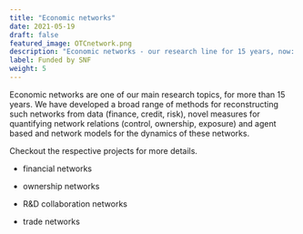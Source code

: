 ```yaml
---
title: "Economic networks"
date: 2021-05-19
draft: false
featured_image: OTCnetwork.png
description: "Economic networks - our research line for 15 years, now: credit, risk, ownership, R&D collaborations, trade"
label: Funded by SNF
weight: 5
---
```


Economic networks are one of our main research topics, for more than 15 years. We have developed a broad range of methods for reconstructing such networks from data (finance, credit, risk), novel measures for quantifying network relations (control, ownership, exposure) and agent based and network models for the dynamics of these networks.

Checkout the respective projects for more details.

- financial networks

- ownership networks

- R&D collaboration networks

- trade networks


